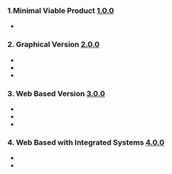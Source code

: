 ### 1.Minimal Viable Product [1.0.0]()
- 

### 2. Graphical Version [2.0.0]()
- 
-
-

### 3. Web Based Version [3.0.0]()
-
-
-


### 4. Web Based with Integrated Systems [4.0.0]()
- 
- 
